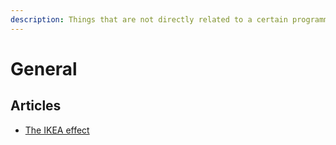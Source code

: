 ```yaml
---
description: Things that are not directly related to a certain programming language
---
```


# General

## Articles

* [The IKEA effect](https://stitcher.io/blog/the-ikea-effect)

